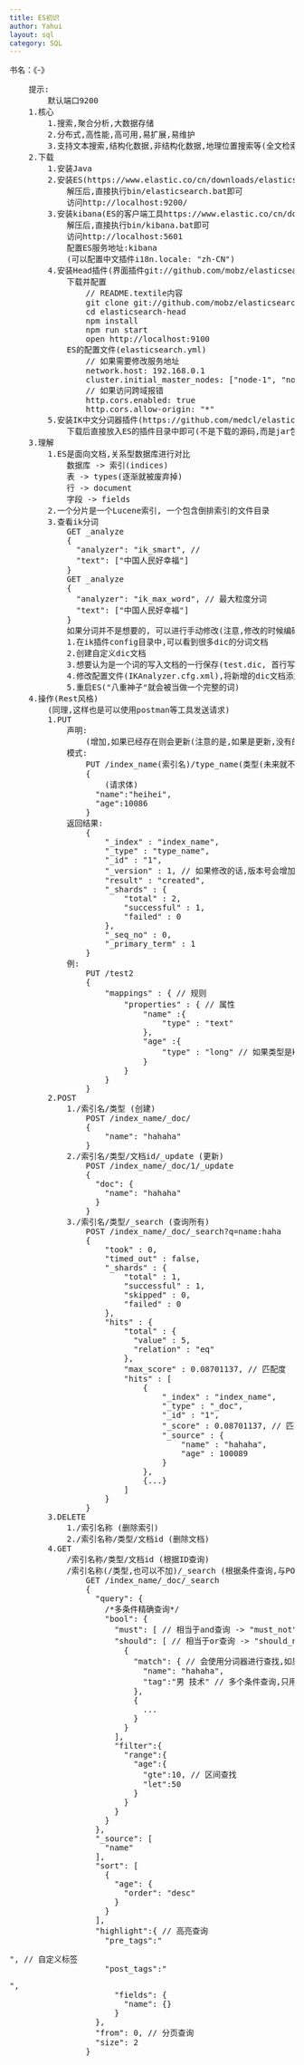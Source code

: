 ```yaml
---
title: ES初识
author: Yahui
layout: sql
category: SQL
---
```


书名：《-》

<pre style="text-align: left;">
	提示:
		默认端口9200
	1.核心
		1.搜索,聚合分析,大数据存储
		2.分布式,高性能,高可用,易扩展,易维护
		3.支持文本搜索,结构化数据,非结构化数据,地理位置搜索等(全文检索只是全球众多公司利用ES解决各种挑战的一小部分)
	2.下载
		1.安装Java
		2.安装ES(https://www.elastic.co/cn/downloads/elasticsearch)
			解压后,直接执行bin/elasticsearch.bat即可
			访问http://localhost:9200/
		3.安装kibana(ES的客户端工具https://www.elastic.co/cn/downloads/kibana)
			解压后,直接执行bin/kibana.bat即可
			访问http://localhost:5601
			配置ES服务地址:kibana
			(可以配置中文插件i18n.locale: "zh-CN")
		4.安装Head插件(界面插件git://github.com/mobz/elasticsearch-head.git)
			下载并配置
				// README.textile内容
				git clone git://github.com/mobz/elasticsearch-head.git
				cd elasticsearch-head
				npm install
				npm run start
				open http://localhost:9100
			ES的配置文件(elasticsearch.yml)
				// 如果需要修改服务地址
				network.host: 192.168.0.1
				cluster.initial_master_nodes: ["node-1", "node-2"]
				// 如果访问跨域报错
				http.cors.enabled: true
				http.cors.allow-origin: "*"
		5.安装IK中文分词器插件(https://github.com/medcl/elasticsearch-analysis-ik/releases)
			下载后直接放入ES的插件目录中即可(不是下载的源码,而是jar包)
	3.理解
		1.ES是面向文档,关系型数据库进行对比
			数据库 -> 索引(indices)
			表 -> types(逐渐就被废弃掉)
			行 -> document
			字段 -> fields
		2.一个分片是一个Lucene索引, 一个包含倒排索引的文件目录
		3.查看ik分词
			GET _analyze
			{
			  "analyzer": "ik_smart", // 
			  "text": ["中国人民好幸福"]
			}
			GET _analyze
			{
			  "analyzer": "ik_max_word", // 最大粒度分词
			  "text": ["中国人民好幸福"]
			}
			如果分词并不是想要的, 可以进行手动修改(注意,修改的时候编码必须为utf-8)
			1.在ik插件config目录中,可以看到很多dic的分词文档
			2.创建自定义dic文档
			3.想要认为是一个词的写入文档的一行保存(test.dic, 首行写入"八重神子")
			4.修改配置文件(IKAnalyzer.cfg.xml),将新增的dic文档添加进去
			5.重启ES("八重神子"就会被当做一个完整的词)
	4.操作(Rest风格)
		(同理,这样也是可以使用postman等工具发送请求)
		1.PUT
			声明:
				(增加,如果已经存在则会更新(注意的是,如果是更新,没有的字段则会被删除,所以一般还是处理新增操作))
			模式:
				PUT /index_name(索引名)/type_name(类型(未来就不用了,默认是_doc))/1(文档id)
				{
					(请求体)
				  "name":"heihei",
				  "age":10086
				}
			返回结果:
				{
					"_index" : "index_name",
					"_type" : "type_name",
					"_id" : "1",
					"_version" : 1, // 如果修改的话,版本号会增加
					"result" : "created",
					"_shards" : {
						"total" : 2,
						"successful" : 1,
						"failed" : 0
					},
					"_seq_no" : 0,
					"_primary_term" : 1
				}
			例:
				PUT /test2
				{
					"mappings" : { // 规则
						"properties" : { // 属性
							"name" :{
								"type" : "text"
							},
							"age" :{
								"type" : "long" // 如果类型是keyword,则不会被分词(可以用_analyze来查看)
							}
						}
					}
				}
		2.POST
			1./索引名/类型 (创建)
				POST /index_name/_doc/
				{
				    "name": "hahaha"
				}
			2./索引名/类型/文档id/_update (更新)
				POST /index_name/_doc/1/_update
				{
				  "doc": {
				    "name": "hahaha"
				  }
				}
			3./索引名/类型/_search (查询所有)
				POST /index_name/_doc/_search?q=name:haha
				{
					"took" : 0,
					"timed_out" : false,
					"_shards" : {
						"total" : 1,
						"successful" : 1,
						"skipped" : 0,
						"failed" : 0
					},
					"hits" : {
						"total" : {
						  "value" : 5,
						  "relation" : "eq"
						},
						"max_score" : 0.08701137, // 匹配度
						"hits" : [
							{
								"_index" : "index_name",
								"_type" : "_doc",
								"_id" : "1",
								"_score" : 0.08701137, // 匹配度
								"_source" : {
									"name" : "hahaha",
									"age" : 100089
								}
							},
							{...}
						]
					}
				}
		3.DELETE
			1./索引名称 (删除索引)
			2./索引名称/类型/文档id (删除文档)
		4.GET
			/索引名称/类型/文档id (根据ID查询)
			/索引名称(/类型,也可以不加)/_search (根据条件查询,与POST一样)
				GET /index_name/_doc/_search
				{
				  "query": {
				    /*多条件精确查询*/
				    "bool": {
				      "must": [ // 相当于and查询 -> "must_not"
				      "should": [ // 相当于or查询 -> "should_not"
				        {
				          "match": { // 会使用分词器进行查找,如果用term则是精确查找
				            "name": "hahaha",
				            "tag":"男 技术" // 多个条件查询,只用空格隔开即可
				          },
				          {
				            ...
				          }
				        }
				      ],
				      "filter":{
				        "range":{
				          "age":{
				            "gte":10, // 区间查找
				            "let":50
				          }
				        }
				      }
				    }
				  },
				  "_source": [
				    "name"
				  ],
				  "sort": [
				    {
				      "age": {
				        "order": "desc"
				      }
				    }
				  ],
				  "highlight":{ // 高亮查询
				    "pre_tags":"<p class='key' style 'color:red'>", // 自定义标签
				    "post_tags":"</p>",
				      "fields": {
				        "name": {}
				      }
				  },
				  "from": 0, // 分页查询
				  "size": 2
				}
		<span class="image featured"><img src="{{ 'assets/images/other/Go-GinBase.jpg' | relative_url }}" alt="" /></span>
</pre>